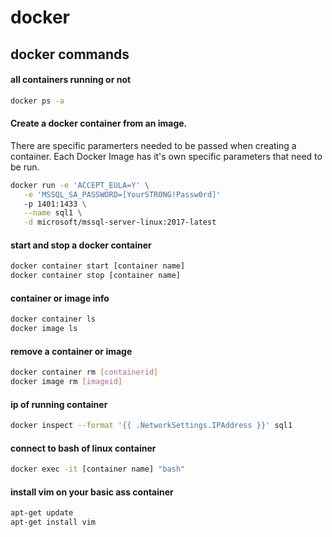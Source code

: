# docker

## docker commands

#### all containers running or not
```bash
docker ps -a
```

#### Create a docker container from an image.
There are specific paramerters needed to be passed when creating a container. Each Docker Image has it's own specific parameters that need to be run. 

```bash
docker run -e 'ACCEPT_EULA=Y' \
   -e 'MSSQL_SA_PASSWORD=[YourSTRONG!Passw0rd]' 
   -p 1401:1433 \
   --name sql1 \
   -d microsoft/mssql-server-linux:2017-latest
```

#### start and stop a docker container 
```bash
docker container start [container name]
docker container stop [container name]
```

#### container or image info

```bash 
docker container ls
docker image ls
```

#### remove a container or image
```bash
docker container rm [containerid]
docker image rm [imageid]
```

#### ip of running container
```bash
docker inspect --format '{{ .NetworkSettings.IPAddress }}' sql1
```

#### connect to bash of linux container
```bash
docker exec -it [container name] "bash"
```

#### install vim on your basic ass container
```bash
apt-get update
apt-get install vim
```
